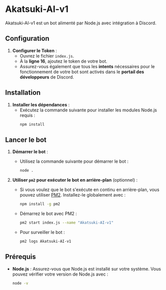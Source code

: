 # Akatsuki-AI-v1

Akatsuki-AI-v1 est un bot alimenté par Node.js avec intégration à Discord.

## Configuration

1. **Configurer le Token** :
   - Ouvrez le fichier `index.js`.
   - À la **ligne 16**, ajoutez le token de votre bot.
   - Assurez-vous également que tous les **intents** nécessaires pour le fonctionnement de votre bot sont activés dans le **portail des développeurs** de Discord.


## Installation

1. **Installer les dépendances** :
   - Exécutez la commande suivante pour installer les modules Node.js requis :
     ```bash
     npm install
     ```

## Lancer le bot

1. **Démarrer le bot** :
   - Utilisez la commande suivante pour démarrer le bot :
     ```bash
     node .
     ```

2. **Utiliser `pm2` pour exécuter le bot en arrière-plan** (optionnel) :
   - Si vous voulez que le bot s'exécute en continu en arrière-plan, vous pouvez utiliser [PM2](https://pm2.keymetrics.io/). Installez-le globalement avec :
     ```bash
     npm install -g pm2
     ```
   - Démarrez le bot avec PM2 :
     ```bash
     pm2 start index.js --name "Akatsuki-AI-v1"
     ```
   - Pour surveiller le bot :
     ```bash
     pm2 logs Akatsuki-AI-v1
     ```

## Prérequis

- **Node.js** : Assurez-vous que Node.js est installé sur votre système. Vous pouvez vérifier votre version de Node.js avec :
  ```bash
  node -v
  ```
